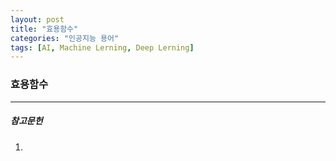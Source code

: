 ```yaml
---
layout: post
title: "효용함수"
categories: "인공지능 용어"
tags: [AI, Machine Lerning, Deep Lerning]
---
```


### 효용함수

---

##### 참고문헌

1) 
